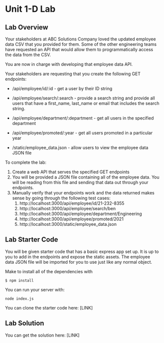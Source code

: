 # Unit 1-D Lab

## Lab Overview

Your stakeholders at ABC Solutions Company loved the updated employee data CSV that you provided for them. Some of the other engineering teams have requested an API that would allow them to programmatically access the data from the CSV.

You are now in charge with developing that employee data API.

Your stakeholders are requesting that you create the following GET endpoints:

* /api/employee/id/:id - get a user by their ID string
* /api/employee/search/:search - provide a search string and provide all users that have a first_name, last_name or email that includes the search string.
* /api/employee/department/:department - get all users in the specified department
* /api/employee/promoted/:year - get all users promoted in a particular year

* /static/employee_data.json - allow users to view the employee data JSON file

To complete the lab:

1. Create a web API that serves the specified GET endpoints
2. You will be provided a JSON file containing all of the employee data. You will be reading from this file and sending that data out through your endpoints.
3. Manually verify that your endpoints work and the data returned makes sense by going through the following test cases:
    1. http://localhost:3000/api/employee/id/21-232-8355
    2. http://localhost:3000/api/employee/search/ben
    3. http://localhost:3000/api/employee/department/Engineering
    4. http://localhost:3000/api/employee/promoted/2021
    5. http://localhost:3000/static/employee_data.json



## Lab Starter Code

You will be given starter code that has a basic express app set up. It is up to you to add in the endpoints and expose the static assets. The employee data JSON file will be imported for you to use just like any normal object.

Make to install all of the dependencies with 
```
$ npm install
```

You can run your server with:

```
node index.js
```

You can clone the starter code here:
[LINK]

## Lab Solution

You can get the solution here:
[LINK]